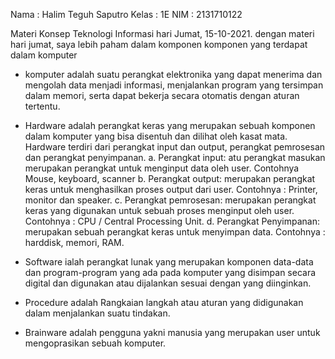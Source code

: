 Nama	: Halim Teguh Saputro
Kelas	: 1E
NIM	: 2131710122

Materi Konsep Teknologi Informasi
hari Jumat, 15-10-2021.
dengan materi hari jumat, saya lebih paham dalam komponen komponen yang terdapat dalam komputer

- komputer adalah suatu perangkat elektronika yang dapat menerima dan mengolah data menjadi informasi, menjalankan program yang 
  tersimpan dalam memori, serta dapat bekerja secara otomatis dengan aturan tertentu.

- 	Hardware adalah perangkat keras yang merupakan sebuah komponen dalam komputer yang bisa disentuh dan dilihat oleh kasat mata. 
	Hardware terdiri dari perangkat input dan output, perangkat pemrosesan dan perangkat penyimpanan.
	a. Perangkat input: atu perangkat masukan merupakan perangkat untuk menginput data oleh user. Contohnya Mouse, keyboard, scanner
	b. Perangkat output: merupakan perangkat keras untuk menghasilkan proses output dari user. Contohnya : Printer, monitor dan speaker.
	c. Perangkat pemrosesan: merupakan perangkat keras yang digunakan untuk sebuah proses menginput oleh user. Contohnya : CPU / Central Processing Unit.
	d. Perangkat Penyimpanan: merupakan sebuah perangkat keras untuk menyimpan data. Contohnya : harddisk, memori, RAM.

-	Software ialah perangkat lunak yang merupakan komponen data-data dan program-program yang ada pada komputer yang disimpan secara 
	digital dan digunakan atau dijalankan sesuai dengan yang diinginkan.

-	Procedure adalah Rangkaian langkah atau aturan yang didigunakan dalam menjalankan suatu tindakan.

-	Brainware adalah pengguna yakni manusia yang merupakan user untuk mengoprasikan sebuah komputer.